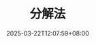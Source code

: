 ---
weight: 700
title: "分解法"
description: "大规模线性规划问题的分解方法。包括列生成和行生成。"
icon: "grid_view"
date: "2025-03-22T12:07:59+08:00"
lastmod: "2025-03-22T12:07:59+08:00"
draft: false
toc: true
---